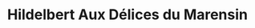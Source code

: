 ---
title: "Hildelbert Aux Délices du Marensin"
url: /seignosse/hildelbert-aux-delices-du-marensin/
shop: boulangerie
---